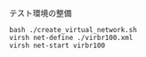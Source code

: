 テスト環境の整備
```
bash ./create_virtual_network.sh
virsh net-define ./virbr100.xml
virsh net-start virbr100
```

